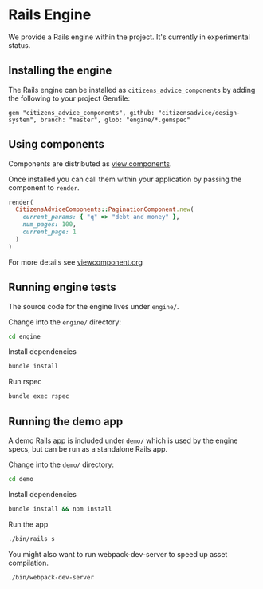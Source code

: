 # Rails Engine

We provide a Rails engine within the project. It's currently in experimental status.

## Installing the engine

The Rails engine can be installed as `citizens_advice_components`  by adding the following to your project Gemfile:

```
gem "citizens_advice_components", github: "citizensadvice/design-system", branch: "master", glob: "engine/*.gemspec"
```

## Using components

Components are distributed as [view components](https://viewcomponent.org/).

Once installed you can call them within your application by passing the component to `render`.

```rb
render(
  CitizensAdviceComponents::PaginationComponent.new(
    current_params: { "q" => "debt and money" },
    num_pages: 100,
    current_page: 1
  )
)
```

For more details see [viewcomponent.org](https://viewcomponent.org/)


## Running engine tests

The source code for the engine lives under `engine/`.

Change into the `engine/` directory:

```sh
cd engine
```

Install dependencies

```sh
bundle install
```

Run rspec

```sh
bundle exec rspec
```

## Running the demo app

A demo Rails app is included under `demo/` which is used by the engine specs, but can be run as a standalone Rails app.

Change into the `demo/` directory:

```sh
cd demo
```

Install dependencies

```sh
bundle install && npm install
```

Run the app

```sh
./bin/rails s
```

You might also want to run webpack-dev-server to speed up asset compilation.

```sh
./bin/webpack-dev-server
```
